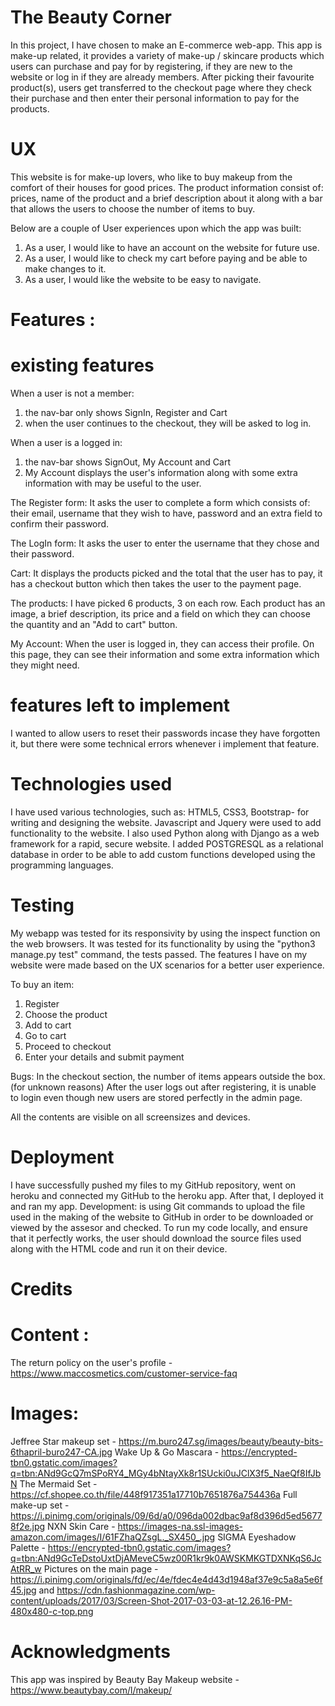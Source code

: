
# The Beauty Corner 
In this project, I have chosen to make an E-commerce web-app. This app is make-up related, it provides a variety of make-up / skincare products which users can purchase and pay for by registering, if they are new to the website or log in if they are already members.
After picking their favourite product(s), users get transferred to the checkout page where they check their purchase and then enter their personal information to pay for the products.

# UX
This website is for make-up lovers, who like to buy makeup from the comfort of their houses for good prices. 
The product information consist of: prices, name of the product and a brief description about it along with a bar that allows the users to choose the number of items to buy.

Below are a couple of User experiences upon which the app was built:

1. As a user, I would like to have an account on the website for future use.
2. As a user, I would like to check my cart before paying and be able to make changes to it.
3. As a user, I would like the website to be easy to navigate. 

# Features :

# existing features
When a user is not a member:
1. the nav-bar only shows  SignIn, Register and Cart
2. when the user continues to the checkout, they will be asked to log in.

When a user is a logged in:
1. the nav-bar shows SignOut, My Account and Cart
2. My Account displays the user's information along with some extra information with may be useful to the user.

The Register form:
It asks the user to complete a form which consists of: their email, username that they wish to have, password and an extra field to confirm their password.

The LogIn form:
It asks the user to enter the username that they chose and their password.

Cart:
It displays the products picked and the total that the user has to pay, it has a checkout button which then takes the user to the payment page.

The products:
I have picked 6 products, 3 on each row. Each product has an image, a brief description, its price and a field on which they can choose the quantity and an "Add to cart" button.

My Account:
When the user is logged in, they can access their profile. On this page, they can see their information and some extra information which they might need.

# features left to implement 
I wanted to allow users to reset their passwords incase they have forgotten it, but there were some technical errors whenever i implement that feature.

# Technologies used
I have used various technologies, such as: HTML5, CSS3, Bootstrap- for writing and designing the website.
Javascript and Jquery were used to add functionality to the website.
I also used Python along with Django as a web framework for a rapid, secure website.
I added POSTGRESQL as a relational database in order to be able to add custom functions developed using the programming languages.

# Testing 
My webapp was tested for its responsivity by using the inspect function on the web browsers.
It was tested for its functionality by using the "python3 manage.py test" command, the tests passed.
The features I have on my website were made based on the UX scenarios for a better user experience.

To buy an item:
1. Register
2. Choose the product
3. Add to cart
4. Go to cart
5. Proceed to checkout 
6. Enter your details and submit payment

Bugs: In the checkout section, the number of items appears outside the box. (for unknown reasons)
After the user logs out after registering, it is unable to login even though new users are stored perfectly in the admin page. 


All the contents are visible on all screensizes and devices.

# Deployment
I have successfully pushed my files to my GitHub repository, went on heroku and connected my GitHub to the heroku app.
After that, I deployed it and ran my app. 
Development: is using Git commands to upload the file used in the making of the website to GitHub in order to be 
downloaded or viewed by the assesor and checked. To run my code locally, and ensure that it perfectly works, 
the user should download the source files used along with the HTML code and run it on their device.
 
# Credits

# Content :
The return policy on the user's profile - https://www.maccosmetics.com/customer-service-faq 

# Images: 
Jeffree Star makeup set - https://m.buro247.sg/images/beauty/beauty-bits-6thapril-buro247-CA.jpg
Wake Up & Go Mascara - https://encrypted-tbn0.gstatic.com/images?q=tbn:ANd9GcQ7mSPoRY4_MGy4bNtayXk8r1SUcki0uJClX3f5_NaeQf8IfJbN
The Mermaid Set - https://cf.shopee.co.th/file/448f917351a17710b7651876a754436a
Full make-up set - https://i.pinimg.com/originals/09/6d/a0/096da002dbac9af8d396d5ed56778f2e.jpg
NXN Skin Care - https://images-na.ssl-images-amazon.com/images/I/61FZhaQZsgL._SX450_.jpg
SIGMA Eyeshadow Palette - https://encrypted-tbn0.gstatic.com/images?q=tbn:ANd9GcTeDstoUxtDjAMeveC5wz00R1kr9k0AWSKMKGTDXNKqS6JcAtRR_w
Pictures on the main page - https://i.pinimg.com/originals/fd/ec/4e/fdec4e4d43d1948af37e9c5a8a5e6f45.jpg
and https://cdn.fashionmagazine.com/wp-content/uploads/2017/03/Screen-Shot-2017-03-03-at-12.26.16-PM-480x480-c-top.png
# Acknowledgments 
This app was inspired by Beauty Bay Makeup website - https://www.beautybay.com/l/makeup/
